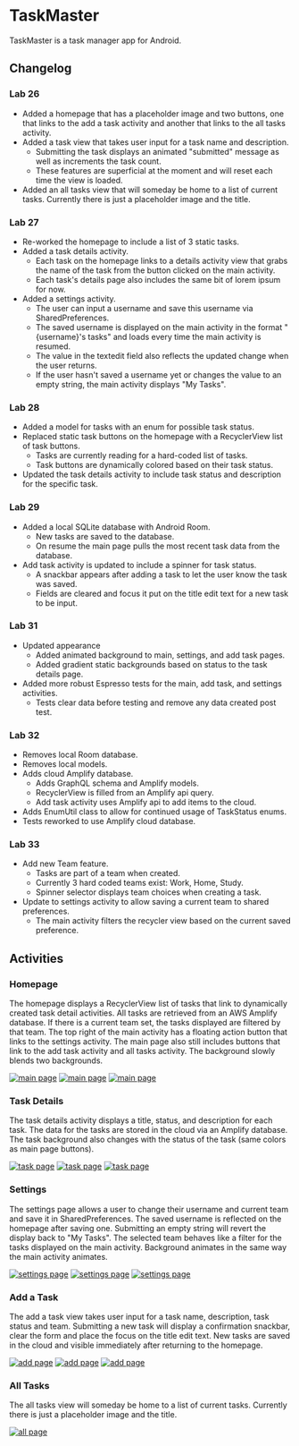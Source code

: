 <style>
  img {
    max-height: 300px;
  }
</style>

# TaskMaster

TaskMaster is a task manager app for Android.

## Changelog

### Lab 26

- Added a homepage that has a placeholder image and two buttons, one that links to the add a task activity and another that links to the all tasks activity.
- Added a task view that takes user input for a task name and description. 
  - Submitting the task displays an animated "submitted" message as well as increments the task count. 
  - These features are superficial at the moment and will reset each time the view is loaded.
- Added an all tasks view that will someday be home to a list of current tasks. Currently there is just a placeholder image and the title.

### Lab 27

- Re-worked the homepage to include a list of 3 static tasks.
- Added a task details activity.
  - Each task on the homepage links to a details activity view that grabs the name of the task from the button clicked on the main activity.
  - Each task's details page also includes the same bit of lorem ipsum for now.
- Added a settings activity.
  - The user can input a username and save this username via SharedPreferences.
  - The saved username is displayed on the main activity in the format "{username}'s tasks" and loads every time the main activity is resumed.
  - The value in the textedit field also reflects the updated change when the user returns.
  - If the user hasn't saved a username yet or changes the value to an empty string, the main activity displays "My Tasks".

### Lab 28

- Added a model for tasks with an enum for possible task status.
- Replaced static task buttons on the homepage with a RecyclerView list of task buttons.
  - Tasks are currently reading for a hard-coded list of tasks.
  - Task buttons are dynamically colored based on their task status.
- Updated the task details activity to include task status and description for the specific task.

### Lab 29

- Added a local SQLite database with Android Room.
  - New tasks are saved to the database.
  - On resume the main page pulls the most recent task data from the database.
- Add task activity is updated to include a spinner for task status.
  - A snackbar appears after adding a task to let the user know the task was saved.
  - Fields are cleared and focus it put on the title edit text for a new task to be input.

### Lab 31

- Updated appearance
  - Added animated background to main, settings, and add task pages.
  - Added gradient static backgrounds based on status to the task details page.
- Added more robust Espresso tests for the main, add task, and settings activities.
  - Tests clear data before testing and remove any data created post test.

### Lab 32

- Removes local Room database.
- Removes local models.
- Adds cloud Amplify database.
  - Adds GraphQL schema and Amplify models.
  - RecyclerView is filled from an Amplify api query.
  - Add task activity uses Amplify api to add items to the cloud.
- Adds EnumUtil class to allow for continued usage of TaskStatus enums.
- Tests reworked to use Amplify cloud database.

### Lab 33

- Add new Team feature.
  - Tasks are part of a team when created.
  - Currently 3 hard coded teams exist: Work, Home, Study.
  - Spinner selector displays team choices when creating a task.
- Update to settings activity to allow saving a current team to shared preferences.
  - The main activity filters the recycler view based on the current saved preference.


## Activities

### Homepage 

The homepage displays a RecyclerView list of tasks that link to dynamically created task detail activities. All tasks are retrieved from an AWS Amplify database. If there is a current team set, the tasks displayed are filtered by that team. The top right of the main activity has a floating action button that links to the settings activity. The main page also still includes buttons that link to the add task activity and all tasks activity. The background slowly blends two backgrounds.

[![main page](./readme-images/lab-31/main_01.png)](./readme-images/lab-31/main_01.png)
[![main page](./readme-images/lab-31/main_02.png)](./readme-images/lab-31/main_02.png)
[![main page](./readme-images/lab-31/main_03.png)](./readme-images/lab-31/main_03.png)

### Task Details

The task details activity displays a title, status, and description for each task. The data for the tasks are stored in the cloud via an Amplify database. The task background also changes with the status of the task (same colors as main page buttons).

[![task page](./readme-images/lab-31/task_detail_01.png)](./readme-images/lab-31/task_detail_01.png)
[![task page](./readme-images/lab-31/task_detail_02.png)](./readme-images/lab-31/task_detail_02.png)
[![task page](./readme-images/lab-31/task_detail_03.png)](./readme-images/lab-31/task_detail_03.png)

### Settings

The settings page allows a user to change their username and current team and save it in SharedPreferences. The saved username is reflected on the homepage after saving one. Submitting an empty string will revert the display back to "My Tasks". The selected team behaves like a filter for the tasks displayed on the main activity. Background animates in the same way the main activity animates.

[![settings page](./readme-images/lab-33/settings_1.png)](./readme-images/lab-33/settings_1.png)
[![settings page](./readme-images/lab-31/settings_2.png)](./readme-images/lab-31/settings_2.png)
[![settings page](./readme-images/lab-33/settings_3.png)](./readme-images/lab-33/settings_3.png)

### Add a Task

The add a task view takes user input for a task name, description, task status and team. Submitting a new task will display a confirmation snackbar, clear the form and place the focus on the title edit text. New tasks are saved in the cloud and visible immediately after returning to the homepage.

[![add page](./readme-images/lab-33/add_task_01.png)](./readme-images/lab-33/add_task_01.png)
[![add page](./readme-images/lab-33/add_task_02.png)](./readme-images/lab-33/add_task_02.png)
[![add page](./readme-images/lab-33/add_task_03.png)](./readme-images/lab-33/add_task_03.png)

### All Tasks

The all tasks view will someday be home to a list of current tasks. Currently there is just a placeholder image and the title.

[![all page](./readme-images/lab-26/all_tasks_01.png)](./readme-images/lab-26/all_tasks_01.png)
